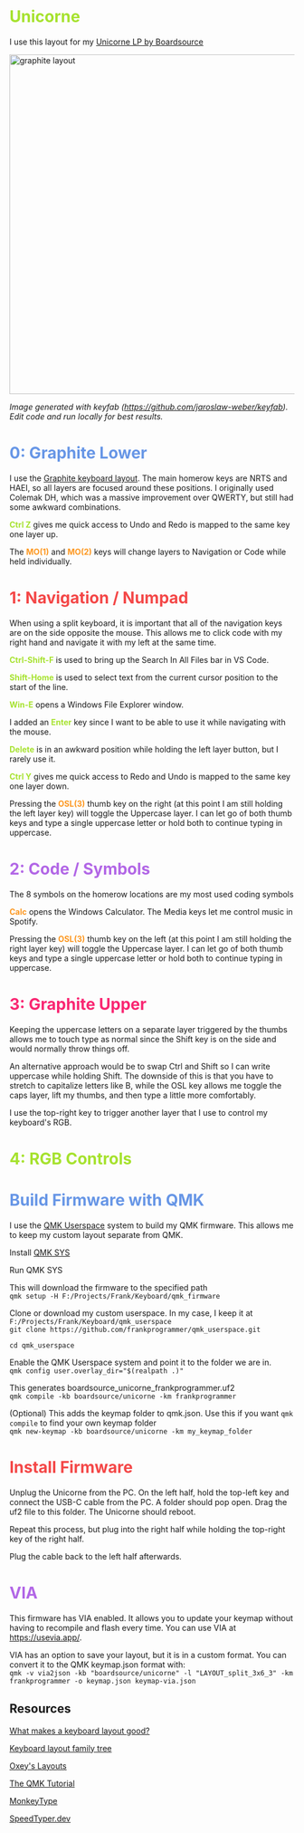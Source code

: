 # <font color="#A6E22E">Unicorne</font>

I use this layout for my [Unicorne LP by Boardsource](https://www.boardsource.xyz/products/unicorne-LP)

<img src="unicorneLayout-Graphite.png" alt="graphite layout" width="600"/>

*Image generated with keyfab (https://github.com/jaroslaw-weber/keyfab). Edit code and run locally for best results.*

# <font color="#6796e6">0: Graphite Lower</font>

I use the [Graphite keyboard layout](https://github.com/rdavison/graphite-layout). The main homerow keys are NRTS and HAEI, so all layers are focused around these positions. I originally used Colemak DH, which was a massive improvement over QWERTY, but still had some awkward combinations.

<font color="#A6E22E">**Ctrl Z**</font> gives me quick access to Undo and Redo is mapped to the same key one layer up.

The <font color="#FD971F">**MO(1)**</font> and <font color="#FD971F">**MO(2)**</font> keys will change layers to Navigation or Code while held individually.

# <font color="#F44747">1: Navigation / Numpad</font>

When using a split keyboard, it is important that all of the navigation keys are on the side opposite the mouse. This allows me to click code with my right hand and navigate it with my left at the same time. 

<font color="#A6E22E">**Ctrl-Shift-F**</font> is used to bring up the Search In All Files bar in VS Code.

<font color="#A6E22E">**Shift-Home**</font> is used to select text from the current cursor position to the start of the line.

<font color="#A6E22E">**Win-E**</font> opens a Windows File Explorer window.

I added an <font color="#A6E22E">**Enter**</font> key since I want to be able to use it while navigating with the mouse.

<font color="#A6E22E">**Delete**</font> is in an awkward position while holding the left layer button, but I rarely use it.

<font color="#A6E22E">**Ctrl Y**</font> gives me quick access to Redo and Undo is mapped to the same key one layer down.

Pressing the <font color="#FD971F">**OSL(3)**</font> thumb key on the right (at this point I am still holding the left layer key) will toggle the Uppercase layer. I can let go of both thumb keys and type a single uppercase letter or hold both to continue typing in uppercase.

# <font color="#b267e6">2: Code / Symbols</font>

The 8 symbols on the homerow locations are my most used coding symbols

<font color="#FD971F">**Calc**</font> opens the Windows Calculator. The Media keys let me control music in Spotify.

Pressing the <font color="#FD971F">**OSL(3)**</font> thumb key on the left (at this point I am still holding the right layer key) will toggle the Uppercase layer. I can let go of both thumb keys and type a single uppercase letter or hold both to continue typing in uppercase.

# <font color="#F92672">3: Graphite Upper</font>

Keeping the uppercase letters on a separate layer triggered by the thumbs allows me to touch type as normal since the Shift key is on the side and would normally throw things off.

An alternative approach would be to swap Ctrl and Shift so I can write uppercase while holding Shift. The downside of this is that you have to stretch to capitalize letters like B, while the OSL key allows me toggle the caps layer, lift my thumbs, and then type a little more comfortably.

I use the top-right key to trigger another layer that I use to control my keyboard's RGB.

# <font color="#A6E22E">4: RGB Controls</font>

# <font color="#6796e6">Build Firmware with QMK</font>

I use the [QMK Userspace](https://docs.qmk.fm/#/newbs_external_userspace) system to build my QMK firmware. This allows me to keep my custom layout separate from QMK.

Install [QMK SYS](https://github.com/qmk/qmk_distro_msys/releases/latest)

Run QMK SYS

This will download the firmware to the specified path<br>
`qmk setup -H F:/Projects/Frank/Keyboard/qmk_firmware`

Clone or download my custom userspace. In my case, I keep it at `F:/Projects/Frank/Keyboard/qmk_userspace`<br>
`git clone https://github.com/frankprogrammer/qmk_userspace.git`

`cd qmk_userspace`

Enable the QMK Userspace system and point it to the folder we are in.<br>
`qmk config user.overlay_dir="$(realpath .)"`

This generates boardsource_unicorne_frankprogrammer.uf2<br>
`qmk compile -kb boardsource/unicorne -km frankprogrammer`

(Optional) This adds the keymap folder to qmk.json. Use this if you want `qmk compile` to find your own keymap folder<br>
`qmk new-keymap -kb boardsource/unicorne -km my_keymap_folder`

# <font color="#F44747">Install Firmware</font>
Unplug the Unicorne from the PC. On the left half, hold the top-left key and connect the USB-C cable from the PC. A folder should pop open. Drag the uf2 file to this folder. The Unicorne should reboot. 

Repeat this process, but plug into the right half while holding the top-right key of the right half. 

Plug the cable back to the left half afterwards. 

# <font color="#b267e6">VIA</font>
This firmware has VIA enabled. It allows you to update your keymap without having to recompile and flash every time. You can use VIA at https://usevia.app/. 

VIA has an option to save your layout, but it is in a custom format. You can convert it to the QMK keymap.json format with:<br>
`qmk -v via2json -kb "boardsource/unicorne" -l "LAYOUT_split_3x6_3" -km frankprogrammer -o keymap.json keymap-via.json`


## Resources
[What makes a keyboard layout good?](https://semilin.github.io/blog/2023/layout_quality.html)

[Keyboard layout family tree](https://www.reddit.com/r/KeyboardLayouts/comments/11g3xlx/keyboard_layout_family_tree/)

[Oxey's Layouts](https://oxey.dev/index.html)

[The QMK Tutorial](https://docs.qmk.fm/#/newbs)

[MonkeyType](https://monkeytype.com/)

[SpeedTyper.dev](https://speedtyper.dev/)
